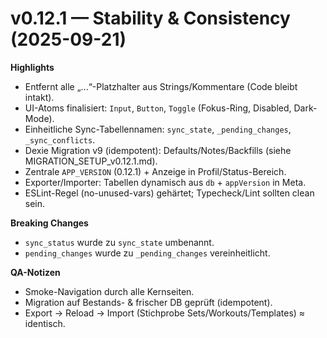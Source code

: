# v0.12.1 — Stability & Consistency (2025-09-21)

**Highlights**
- Entfernt alle „...“-Platzhalter aus Strings/Kommentare (Code bleibt intakt).
- UI-Atoms finalisiert: `Input`, `Button`, `Toggle` (Fokus-Ring, Disabled, Dark-Mode).
- Einheitliche Sync-Tabellennamen: `sync_state`, `_pending_changes`, `_sync_conflicts`.
- Dexie Migration v9 (idempotent): Defaults/Notes/Backfills (siehe MIGRATION_SETUP_v0.12.1.md).
- Zentrale `APP_VERSION` (0.12.1) + Anzeige in Profil/Status-Bereich.
- Exporter/Importer: Tabellen dynamisch aus `db` + `appVersion` in Meta.
- ESLint-Regel (no-unused-vars) gehärtet; Typecheck/Lint sollten clean sein.

**Breaking Changes**
- `sync_status` wurde zu `sync_state` umbenannt.
- `pending_changes` wurde zu `_pending_changes` vereinheitlicht.

**QA-Notizen**
- Smoke-Navigation durch alle Kernseiten.
- Migration auf Bestands- & frischer DB geprüft (idempotent).
- Export → Reload → Import (Stichprobe Sets/Workouts/Templates) ≈ identisch.
